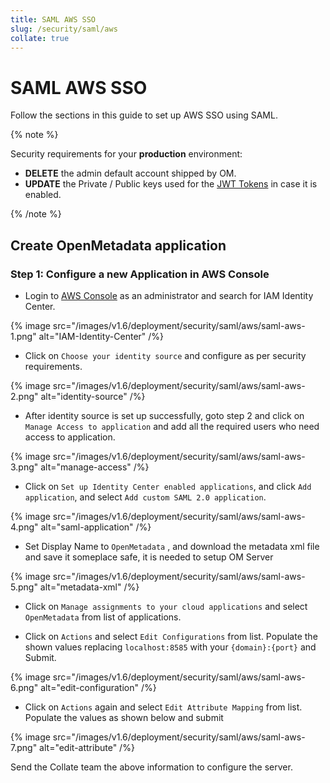 ```yaml
---
title: SAML AWS SSO
slug: /security/saml/aws
collate: true
---
```


# SAML AWS SSO

Follow the sections in this guide to set up AWS SSO using SAML.

{% note %}

Security requirements for your **production** environment:
- **DELETE** the admin default account shipped by OM.
- **UPDATE** the Private / Public keys used for the [JWT Tokens](/deployment/security/enable-jwt-tokens) in case it is enabled.

{% /note %}

## Create OpenMetadata application

### Step 1: Configure a new Application in AWS Console

- Login to [AWS Console](https://aws.amazon.com/console/) as an administrator and search for IAM Identity Center.

{% image src="/images/v1.6/deployment/security/saml/aws/saml-aws-1.png" alt="IAM-Identity-Center" /%}

- Click on `Choose your identity source` and configure as per security requirements.

{% image src="/images/v1.6/deployment/security/saml/aws/saml-aws-2.png" alt="identity-source" /%}

- After identity source is set up successfully, goto step 2 and click on `Manage Access to application` and add all the required users who need access to application.

{% image src="/images/v1.6/deployment/security/saml/aws/saml-aws-3.png" alt="manage-access" /%}

- Click on `Set up Identity Center enabled applications`, and click  `Add application`, and select `Add custom SAML 2.0 application`.

{% image src="/images/v1.6/deployment/security/saml/aws/saml-aws-4.png" alt="saml-application" /%}

- Set Display Name to `OpenMetadata` , and download the metadata xml file and save it someplace safe, it is needed to setup OM Server

{% image src="/images/v1.6/deployment/security/saml/aws/saml-aws-5.png" alt="metadata-xml" /%}

- Click on `Manage assignments to your cloud applications` and select `OpenMetadata` from list of applications.

- Click on `Actions` and select `Edit Configurations` from list. Populate the shown values replacing  `localhost:8585` with your `{domain}:{port}` and Submit.

{% image src="/images/v1.6/deployment/security/saml/aws/saml-aws-6.png" alt="edit-configuration" /%}

- Click on `Actions` again and select `Edit Attribute Mapping` from list. Populate the values as shown below and submit

{% image src="/images/v1.6/deployment/security/saml/aws/saml-aws-7.png" alt="edit-attribute" /%}

Send the Collate team the above information to configure the server.
